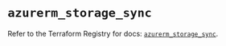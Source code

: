 # `azurerm_storage_sync`

Refer to the Terraform Registry for docs: [`azurerm_storage_sync`](https://registry.terraform.io/providers/hashicorp/azurerm/4.29.0/docs/resources/storage_sync).
